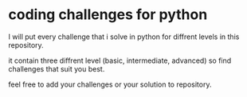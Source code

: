 # coding challenges for python
I will put every challenge that i solve in python for diffrent levels in this repository.

it contain three diffrent level (basic, intermediate, advanced) so find challenges that suit you best.

feel free to add your challenges or your solution to repository.

